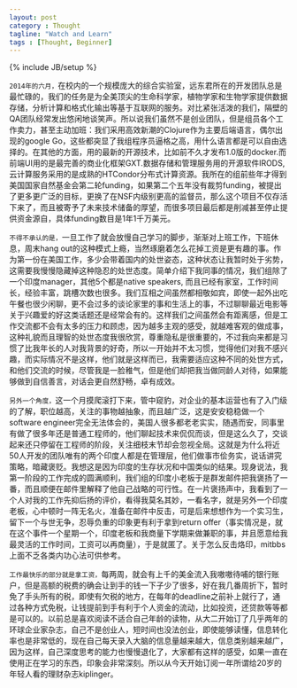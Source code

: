 ```yaml
---
layout: post
category : Thought
tagline: "Watch and Learn"
tags : [Thought, Beginner]
---
```

{% include JB/setup %}

`2014年的六月，`在校内的一个规模庞大的综合实验室，远东君所在的开发团队总是最忙碌的，我们的任务是为全美顶尖的生命科学家，植物学家和生物学家提供数据存储，分析计算和格式化输出等基于互联网的服务。对比紧张活泼的我们，隔壁的QA团队经常发出悠闲地谈笑声。所以说我们虽然不是创业团队，但是组员各个工作卖力，甚至主动加班：我们采用高效新潮的Clojure作为主要后端语言，偶尔出现的google Go，这些都突显了我组程序员逼格之高，用什么语言都是可以自由选择的。在其他的方面，用的最新的开源技术，比如前不久才发布1.0版的docker.而前端UI用的是最完善的商业化框架GXT.数据存储和管理服务用的开源软件IRODS,云计算服务采用的是成熟的HTCondor分布式计算资源。我所在的组前些年才得到美国国家自然基金会第二轮funding，如果第二个五年没有裁剪funding，被提出了更多更广泛的目标，更换了在NSF内级别更高的监督员，那么这个项目不仅存活下来了，而且被寄予了未来技术储备的厚望，而很多项目最后都是削减甚至停止提供资金源自，具体funding数目是1年1千万美元。

`不得不承认的是，`一旦工作了就会放慢自己学习的脚步，渐渐对上班工作，下班休息，周末hang out的这种模式上瘾，当然琢磨着怎么花掉工资是更有趣的事。作为第一份在美国工作，多少会带着国内的处世姿态，这种状态让我暂时处于劣势，这需要我慢慢隐藏掉这种隐忍的处世态度。简单介绍下我同事的情况，我们组除了一个印度manager，其他5个都是native speakers, 而且已经有家室，工作时间长，经验丰富，跳槽次数也很多。我们互相之间虽然都相敬如宾，即使一起外出吃午餐也很少闲聊，更不会过多的谈论家里的事和生活上的事，不过聊聊最近电影等关于兴趣爱的好这类话题还是经常会有的。这样我们之间虽然会有距离感，但是工作交流都不会有太多的压力和顾虑，因为越多主观的感受，就越难客观的做成事，这种礼貌而且理智的处世态度我很欣赏，尊重隐私是很重要的，不过我向来都是习惯了比我年长的人对我背景的好奇，所以一开始并不太习惯，觉得他们对我不感兴趣，而实际情况不是这样，他们就是这样而已，我需要适应这种不同的处世方式，和他们交流的时候，尽管我是一脸稚气，但是他们却把我当做同龄人对待，如果能够做到自信善言，对话会更自然舒畅，卓有成效。

`另外一个角度，`这一个月摸爬滚打下来，管中窥豹，对企业的基本运营也有了入门级的了解，职位越高，关注的事物越抽象，而且越广泛，这是安安稳稳做一个software engineer完全无法体会的，美国人很多都老老实实，随遇而安，同事里有做了很多年还是普通工程师的，他们聊起技术来侃侃而谈，但是这么久了，交谈起来还只停留在工程师的阶段，关注细枝末节却会忽视全局。这就是为什么将近50人开发的团队唯有的两个印度人都是在管理层，他们做事市侩务实，说话讲究策略，暗藏褒贬。我想这是因为印度的生存状况和中国类似的结果。现身说法，我第一阶段的工作完成的圆满顺利，我们组的印度小老板于是群发邮件把我褒扬了一番，而且顺便在邮件里解释了他自己战略的可行性。在一片褒扬声中，我看到了一个人对我的工作先抑后扬的评价，看得我莫名其妙，一看名字，就是另外一个印度老板，心中顿时一阵无名火，准备在邮件中反击，可是后来想想作为一个实习生，留下一个与世无争，忍辱负重的印象更有利于拿到return offer（事实情况是，就在这个事件一个星期一个，印度老板和我商量下学期来做兼职的事，并且愿意给我最灵活的工作时间，工资可以再商量），于是就匿了。关于怎么反击烙印，mitbbs上面不乏各类内功心法可供参考。

`工作最快乐的部分就是拿工资，`每两周，就会有上千的美金流入我嗷嗷待哺的银行账户，但是高额的税费的确会让到手的钱一下子少了很多，好在我几番周折下，暂时免了手头所有的税，即使有欠税的地方，在每年的deadline之前补上就行了，通过各种方式免税，让钱提前到手有利于个人资金的流动，比如投资，还贷款等等都是可以的。以前总是喜欢阅读不适合自己年龄的读物，从大二开始订了几乎两年的环球企业家杂志，自己不是创业人，短时间也没法创业，即使能够读懂，信息转化率也是非常低的，现在自己每天录入大脑的信息量越来越大，信息类别越来越广，因为这样，自己深度思考的能力也慢慢退化了，大家都有这样的感受，如果一直在使用正在学习的东西，印象会非常深刻。所以从今天开始订阅一年所谓给20岁的年轻人看的理财杂志kiplinger。
